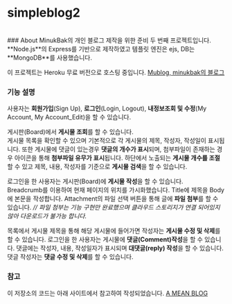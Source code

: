 # simpleblog2
<br>
### About
MinukBak의 개인 블로그 제작을 위한 준비 두 번째 프로젝트입니다.  
**Node.js**의 Express를 기반으로 제작하였고 템플릿 엔진은 ejs, DB는 **MongoDB**를 사용했습니다.

이 프로젝트는 Heroku 무료 버전으로 호스팅 중입니다.
[Mublog, minukbak의 블로그](http://minukbak.herokuapp.com/)

### 기능 설명
사용자는 **회원가입**(Sign Up), **로그인**(Login, Logout), **내정보조회 및 수정**(My Account, My Account_Edit)을 할 수 있습니다.

게시판(Board)에서 **게시물 조회**를 할 수 있습니다.  
게시물 목록을 확인할 수 있으며 기본적으로 각 게시물의 제목, 작성자, 작성일이 표시됩니다.
또한 게시물에 댓글이 있는경우 **댓글의 개수가 표시**되며, 첨부파일이 존재하는 경우 아이콘을 통해 **첨부파일 유무가 표시**됩니다.
하단에서 노출되는 **게시물 개수를 조절**할 수 있고 제목, 내용, 작성자를 기준으로 **게시물 검색**을 할 수 있습니다.  

로그인을 한 사용자는 게시판(Board)에 **게시물 작성**을 할 수 있습니다.  
Breadcrumb를 이용하여 현재 페이지의 위치를 가시화했습니다.
Title에 제목을 Body에 본문을 작성합니다. Attachment의 파일 선택 버튼을 통해 글에 **파일 첨부**를 할 수 있습니다.
*// 파일 첨부는 기능 구현만 완료했으며 클라우드 스토리지가 연결 되어있지 않아 다운로드가 불가능 합니다.*

목록에서 게시물 제목을 통해 해당 게시물에 들어가면 작성자는 **게시물 수정 및 삭제**를 할 수 있습니다.
로그인을 한 사용자는 게시물에 **댓글(Comment)작성**을 할 수 있습니다.
댓글에는 작성자, 내용, 작성일자가 표시되며 **대댓글(reply) 작성**을 할 수 있습니다.
댓글 작성자는 **댓글 수정 및 삭제**를 할 수 있습니다.

### 참고
이 저장소의 코드는 아래 사이트에서 참고하여 작성되었습니다.
[A MEAN BLOG](http://a-mean-blog.com/ko/blog)
